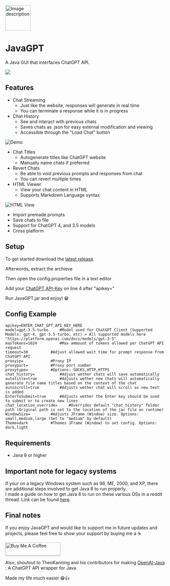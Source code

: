 
<div>
    <img src="https://i.imgur.com/Lv2dBHU.png" alt="Image description" style="display: inline-block; width: 80px; height: 80px;">
</div>

# JavaGPT

A Java GUI that interfaces ChatGPT API.


![](https://i.imgur.com/EbL1VRv.gif)


## Features

- Chat Streaming
	- Just like the website, responses will generate in real time
	- You can terminate a response while it is in progress
- Chat History
	- See and interact with previous chats
	- Saves chats as .json for easy external modification and viewing
	- Accessible through the "Load Chat" button

![Demo](https://i.imgur.com/q3s1frY.gif)

- Chat Titles
	- Autogenerate titles like ChatGPT website
	- Manually name chats if preferred
- Revert Chats
	- Be able to void previous prompts and responses from chat
	- You can revert multiple times
- HTML Viewer
	- View your chat content in HTML
	- Supports Markdown Language syntax

![HTML View](https://i.imgur.com/W0pzIic.gif)


- Import premade prompts
- Save chats to file
- Support for ChatGPT 4, and 3.5 models
- Cross platform


## Setup

To get started download the [latest release](https://github.com/FrankCYB/JavaGPT/releases/latest "Latest release page").

Afterwords, extract the archieve

Then open the config.properties file in a text editor

Add your [ChatGPT API-Key](https://platform.openai.com/account/api-keys "ChatGPT API-Key") on line 4 after "apikey="

Run JavaGPT.jar and enjoy! 😁



## Config Example
```
apikey=ENTER_CHAT_GPT_API_KEY_HERE
model=gpt-3.5-turbo		#Model used for ChatGPT Client (Supported Models: gpt-4, gpt-3.5-turbo, etc) > All supported models here "https://platform.openai.com/docs/models/gpt-3-5"
maxTokens=1024			#Max ammount of tokens allowed per ChatGPT API request
timeout=30			#Adjust allowed wait time for prompt response from ChatGPT API
proxyip= 			#Proxy IP
proxyport= 			#Proxy port number
proxytype= 			#Options: SOCKS,HTTP,HTTPS
chat_history=			#Adjust wether chats will save automatically
autotitle=true			#Adjusts wether new chats will automatically generate file name titles based on the context of the chat
autoscroll=true			#Adjusts wether chat will scroll as new text is added
EnterToSubmit=true		#Adjusts wether the Enter key should be used to submit or to create new lines
chat_location_override=		#Overrides default "chat_history" folder path (Original path is set to the location of the jar file on runtime)
WindowSize=			#Adjusts JFrame (Window) size. Options: small,medium,large (Set to "medium" by default)
Theme=dark			#Themes JFrame (Window) to set config. Options: dark,light
```
## Requirements

- Java 8 or higher

## Important note for legacy systems

If your on a legacy Windows system such as 98, ME, 2000, and XP, there are additional steps involved to get Java 8 to run properly. <br>
I made a guide on how to get Java 8 to run on these various OSs in a reddit thread. Link can be found [here](https://www.reddit.com/r/windows/comments/12t9ax3/comment/jh1h1qm/?utm_source=share&utm_medium=web2x&context=3).
    
## Final notes

If you enjoy JavaGPT and would like to support me in future updates and projects, please feel free to show your support by buying me a ☕ 

<a href="https://www.buymeacoffee.com/FrankCYB" target="_blank"><img src="https://www.buymeacoffee.com/assets/img/custom_images/orange_img.png" alt="Buy Me A Coffee" style="height: 41px !important;width: 174px !important;box-shadow: 0px 3px 2px 0px rgba(190, 190, 190, 0.5) !important;-webkit-box-shadow: 0px 3px 2px 0px rgba(190, 190, 190, 0.5) !important;" ></a>




Also, shoutout to TheoKanning and his contributors for making [OpenAI-Java](https://github.com/TheoKanning/openai-java "Project page") : A ChatGPT API wrapper for Java

Made my life much easier 😁👍


